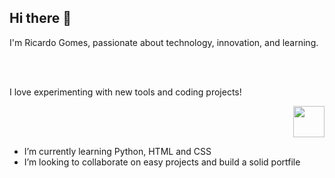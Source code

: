 ## Hi there 👋 
<p>I'm Ricardo Gomes, passionate about technology, innovation, and learning.</p>
<br></br>
<p>I love experimenting with new tools and coding projects!</p>
<p align="right">
  <img src="https://i.pinimg.com/originals/e9/38/d1/e938d18fc07a3ffd16b4864ef2f1308f.gif" width="50">
</p>

<ul>
  <li>I’m currently learning Python, HTML and CSS</li>
  <li>I’m looking to collaborate on easy projects and build a solid portfile</li>
</ul> 

